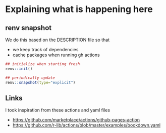 # Explaining what is happening here

## renv snapshot

We do this based on the DESCRIPTION file so that

- we keep track of dependencies
- cache packages when running gh actions

```R
## initialize when starting fresh
renv::init()

## periodically update
renv::snapshot(type="explicit")
```



## Links

I took inspiration from these actions and yaml files

- https://github.com/marketplace/actions/github-pages-action
- https://github.com/r-lib/actions/blob/master/examples/bookdown.yaml

